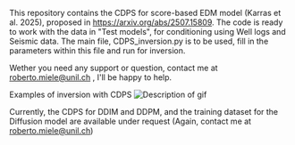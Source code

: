 This repository contains the CDPS for score-based EDM model (Karras et al. 2025), proposed in https://arxiv.org/abs/2507.15809. 
The code is ready to work with the data in "Test models", for conditioning using Well logs and Seismic data. 
The main file, CDPS_inversion.py is to be used, fill in the parameters within this file and run for inversion. 

Wether you need any support or question, contact me at roberto.miele@unil.ch , I'll be happy to help.

Examples of inversion with CDPS
![Description of gif](/inversion_animation.gif)



Currently, the CDPS for DDIM and DDPM, and the training dataset for the Diffusion model are available under request (Again, contact me at roberto.miele@unil.ch)



